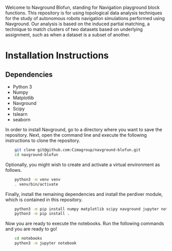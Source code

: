 Welcome to Navground Blofun, standing for Navigation playground block functions. 
This repository is for using topological data analysis techniques for the study of 
autonomous robots navigation simulations performed using Navground. 
Our analysis is based on the induced partial matching, a technique to match clusters of 
two datasets based on underlying assignment, such as when a dataset is a subset of another. 

Installation Instructions
=========================
Dependencies
------------
- Python 3
- Numpy
- Matplotlib
- Navground
- Scipy
- tslearn
- seaborn

In order to install Navground, go to a directory where you want to save the repository. 
Next, open the command line and execute the following instructions to clone the repository.
```sh
    git clone git@github.com:Cimagroup/navground-blofun.git
    cd navground-blofun
```
Optionally, you might wish to create and activate a virtual environment as follows.
```sh
    python3 -m venv venv
    . venv/bin/activate
```
Finally, install the remaining dependencies and install the perdiver module, which is contained in this repository.
```sh
    python3 -m pip install numpy matplotlib scipy navground jupyter notebook tslearn seaborn
    python3 -m pip install .
```
Now you are ready to execute the notebooks. Run the following commands and you are ready to go!
```sh
    cd notebooks
    python3 -m jupyter notebook
```
